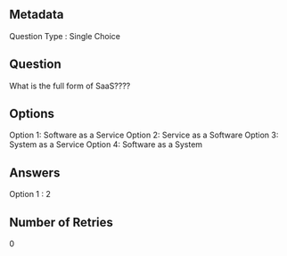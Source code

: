 ## Metadata
Question Type : Single Choice

## Question
What is the full form of SaaS????

## Options
Option 1: Software as a Service
Option 2: Service as a Software
Option 3: System as a Service
Option 4: Software as a System

## Answers
Option 1 : 2

## Number of Retries
0

